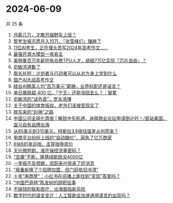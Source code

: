 # 2024-06-09

共 25 条

<!-- BEGIN 36KR -->
<!-- 最后更新时间 2024-06-09 08:02:38 +0800 -->
1. [月薪几万，才敢开越野车上班？](https://36kr.com/p/2810462726359555)
1. [帮考生报志愿月入10万，「张雪峰们」赚麻了](https://36kr.com/p/2810455555377417)
1. [11位AI考生，正在埋头苦写2024年高考作文……](https://36kr.com/p/2810667347790085)
1. [最强开源大模型一夜易主](https://36kr.com/p/2809827742648834)
1. [奥特曼百万年薪挖角谷歌TPU人才，欲砸7万亿实现「芯片自由」？](https://36kr.com/p/2810744264526087)
1. [俞敏洪道歉了](https://36kr.com/p/2810606928742656)
1. [取长补短：计划者与行动者可以从对方身上学到什么](https://36kr.com/p/2529160674387465)
1. [国产AI大战高考作文](https://36kr.com/p/2809827496839681)
1. [硅谷AI精英人均“百万美元”薪酬，业界标配还是谣言？](https://36kr.com/p/2810790716971910)
1. [单日暴跌超 400 亿，「宁王」还能涨回去么？｜智氪](https://36kr.com/p/2810786248952064)
1. [俞敏洪的“话外音”，罗永浩懂](https://36kr.com/p/2809938961439112)
1. [关于中国的体育版权，老外们该接受现实了](https://36kr.com/p/2809765131864322)
1. [胖东来的“封神”之路](https://36kr.com/p/2808237330642560)
1. [中国公司全球化周报 | 解锁中东机遇，迪拜商业论坛申请倒计时！/​首站美国，盒马自有品牌出海](https://36kr.com/p/2810541290113286)
1. [从85美元到310美元，特斯拉3.6倍估值差从何而来？](https://36kr.com/p/2809749763295746)
1. [电商平台纷纷上线的“自动跟价”，逼急了亿万商家](https://36kr.com/p/2808437640727049)
1. [6块6的幸运咖，击穿咖啡底价](https://36kr.com/p/2809725342439808)
1. [天价微短剧，谁在操控流量密码？](https://36kr.com/p/2810727815711238)
1. [“空袭”不断，隆基绿能跌没4000亿](https://36kr.com/p/2809939477142404)
1. [一季报不及预期，但蔚来也带来了好消息](https://36kr.com/p/2809750059551237)
1. [“我重新换了个招牌加盟，但门庭依旧冷清”](https://36kr.com/p/2809735282231815)
1. [十年“电商梦”：小红书在店播上能找到“变现”答案吗？](https://36kr.com/p/2809904405186819)
1. [“中国巴菲特”陈发树的辞职往事](https://36kr.com/p/2810400049842439)
1. [不缺钱的联影医疗，出海面临新风险](https://36kr.com/p/2809784375187846)
1. [数字时代的语言变迁：人工智能会加速通用语言的出现吗？](https://36kr.com/p/2806298265220744)
<!-- END 36KR -->